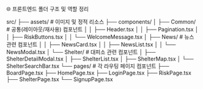 🌐 프론트엔드 폴더 구조 및 역할 정리

src/
├── assets/                     # 이미지 및 정적 리소스
├── components/
│   ├── Common/                 # 공통(레이아웃/재사용) 컴포넌트
│   │   ├── Header.tsx
│   │   ├── Pagination.tsx
│   │   ├── RiskButtons.tsx
│   │   └── WelcomeMessage.tsx
│   ├── News/                   # 뉴스 관련 컴포넌트
│   │   ├── NewsCard.tsx
│   │   ├── NewsList.tsx
│   │   └── NewsModal.tsx
│   └── Shelter/                # 대피소 관련 컴포넌트
│       ├── ShelterDetailModal.tsx
│       ├── ShelterList.tsx
│       ├── ShelterMap.tsx
│       └── ShelterSearchBar.tsx
└── pages/                      # 각 라우팅 페이지 컴포넌트
    ├── BoardPage.tsx
    ├── HomePage.tsx
    ├── LoginPage.tsx
    ├── RiskPage.tsx
    ├── ShelterPage.tsx
    └── SignupPage.tsx
